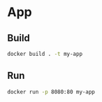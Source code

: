 # App

## Build

```bash
docker build . -t my-app
```

## Run

```bash
docker run -p 8080:80 my-app
```
